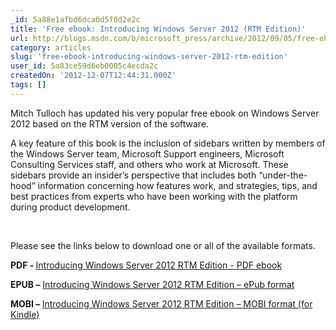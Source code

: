 ```yaml
---
_id: 5a88e1afbd6dca0d5f0d2e2c
title: 'Free ebook: Introducing Windows Server 2012 (RTM Edition)'
url: http://blogs.msdn.com/b/microsoft_press/archive/2012/09/05/free-ebook-introducing-windows-server-2012-rtm-edition.aspx?loc=zatf_zTS2&prod=zWS&tech=zCL_zvirt&prog=zPress&type=zDL&media=zBK
category: articles
slug: 'free-ebook-introducing-windows-server-2012-rtm-edition'
user_id: 5a83ce59d6eb0005c4ecda2c
createdOn: '2012-12-07T12:44:31.000Z'
tags: []
---
```


Mitch Tulloch has updated his very popular free ebook on Windows Server 2012 based on the RTM version of the software.

A key feature of this book is the inclusion of sidebars written by members of the Windows Server team, Microsoft Support engineers, Microsoft Consulting Services staff, and others who work at Microsoft. These sidebars provide an insider’s perspective that includes both “under-the-hood” information concerning how features work, and strategies, tips, and best practices from experts who have been working with the platform during product development.

&nbsp;

Please see the links below to download one or all of the available formats.

<strong>PDF - </strong><a href="http://go.microsoft.com/FWLink/?Linkid=251464">Introducing Windows Server 2012 RTM Edition - PDF ebook</a>

<strong>EPUB –</strong> <a href="http://go.microsoft.com/FWLink/?Linkid=251572">Introducing Windows Server 2012 RTM Edition – ePub format</a>

<strong>MOBI – </strong><a href="http://go.microsoft.com/FWLink/?Linkid=251573">Introducing Windows Server 2012 RTM Edition – MOBI format (for Kindle)</a>

